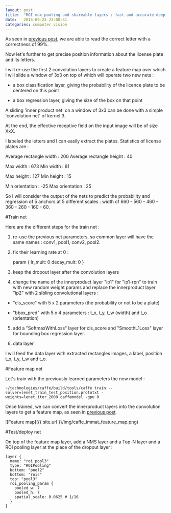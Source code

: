 ```yaml
---
layout: post
title:  "ROI max pooling and shareable layers : fast and accurate deep learning nets."
date:   2015-09-23 23:00:51
categories: computer vision
---
```



As seen in [previous post](http://christopher5106.github.io/computer/vision/2015/09/14/comparing-tesseract-and-deep-learning-for-ocr-optical-character-recognition.html), we are able to read the correct letter with a correctness of 99%.

Now let's further to get precise position information about the license plate and its letters.

I will re-use the first 2 convolution layers to create a feature map over which I will slide a window of 3x3 on top of which will operate two new nets :

- a box classification layer, giving the probability of the licence plate to be centered on this point

- a box regression layer, giving the size of the box on that point

A sliding 'inner product net' on a window of 3x3 can be done with a simple 'convolution net' of kernel 3.

At the end, the effective receptive field on the input image will be of size XxX.

I labeled the letters and I can easily extract the plates. Statistics of license plates are :

Average rectangle width : 200
Average rectangle height : 40

Max width : 673
Min width : 61

Max height : 127
Min height : 15

Min orientation : -25
Max orientation : 25

So I will consider the output of the nets to predict the probability and regression of 5 anchors at 5 different scales : width of 660 - 560 - 460 - 360 - 260 - 160 - 60.

#Train net

Here are the different steps for the train net :

1. re-use the previous net parameters, so common layer will have the same names : conv1, pool1, conv2, pool2.

2. fix their learning rate at 0 :

    param {
      lr_mult: 0
      decay_mult: 0
    }

3. keep the dropout layer after the convolution layers

4. change the name of the innerproduct layer "ip1" for "ip1-rpn" to train with new random weight params and replace the innerproduct layer "ip2" with 2 sibling convolutional layers :

- "cls_score" with 5 x 2 parameters (the probability or not to be a plate)

- "bbox_pred" with 5 x 4 parameters : t_x, t_y, t_w (width) and t_o (orientation)

5. add a "SoftmaxWithLoss" layer for cls_score and "SmoothL1Loss" layer for bounding box regression layer.

6. data layer

I will feed the data layer with extracted rectangles images, a label, position t_x, t_y, t_w and t_o.

#Feature map net

Let's train with the previously learned parameters the new model :

    ~/technologies/caffe/build/tools/caffe train --solver=lenet_train_test_position.prototxt -weights=lenet_iter_2000.caffemodel -gpu 0

Once trained, we can convert the innerproduct layers into the convolution layers to get a feature map, as seen in [previous post](http://christopher5106.github.io/computer/vision/2015/09/15/deep-learning-net-surgery-to-create-a-feature-map.html).

![Feature map]({{ site.url }}/img/caffe_immat_feature_map.png)

#Test/deploy net

On top of the feature map layer, add a NMS layer and a Top-N layer and a ROI pooling layer at the place of the dropout layer :

    layer {
      name: "roi_pool3"
      type: "ROIPooling"
      bottom: "pool2"
      bottom: "rois"
      top: "pool3"
      roi_pooling_param {
        pooled_w: 7
        pooled_h: 7
        spatial_scale: 0.0625 # 1/16
      }
    }
